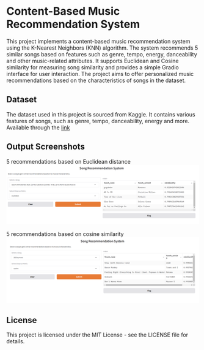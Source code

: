 # Content-Based Music Recommendation System
This project implements a content-based music recommendation system using the K-Nearest Neighbors (KNN) algorithm. The system recommends 5 similar songs based on features such as genre, tempo, energy, danceability and other music-related attributes. It supports Euclidean and Cosine similarity for measuring song similarity and provides a simple Gradio interface for user interaction. The project aims to offer personalized music recommendations based on the characteristics of songs in the dataset.

## Dataset
The dataset used in this project is sourced from Kaggle. It contains various features of songs, such as genre, tempo, danceability, energy and more. Available through the [link](https://www.kaggle.com/datasets/joebeachcapital/30000-spotify-songs?select=spotify_songs.csv)

## Output Screenshots
5 recommendations based on Euclidean distance
![5 Recommended Songs based on Cosine Similarity](https://github.com/saguanette/ContentBasedMusicRecommendationSystem/blob/main/rec1.png)

5 recommendations based on cosine similarity 
![5 Recommended Songs based on Cosine Similarity](https://github.com/saguanette/ContentBasedMusicRecommendationSystem/blob/main/rec2.png) 


## License
This project is licensed under the MIT License - see the LICENSE file for details.
